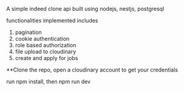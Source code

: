 A simple indeed clone api built using nodejs, nestjs, postgresql

functionalities implemented includes

1. pagination
2. cookie authentication
3. role based authorization
4. file upload to cloudinary
5. create and apply for jobs

\*\*Clone the repo, open a cloudinary account to get your credentials

run npm install, then npm run dev
